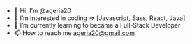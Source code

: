 - 👋 Hi, I’m @ageria20
- 👀 I’m interested in coding => [Javascript, Sass, React, Java]
- 🌱 I’m currently learning to became a Full-Stack Developer
- 📫 How to reach me ageria20@gmail.com

<!---
ageria20/ageria20 is a ✨ special ✨ repository because its `README.md` (this file) appears on your GitHub profile.
You can click the Preview link to take a look at your changes.
--->
